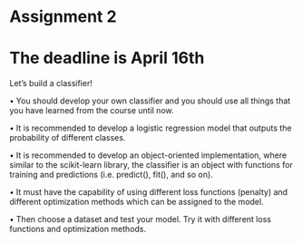 Assignment 2
============


The deadline is April 16th  
=========================



Let’s build a classifier!


•	You should develop your own classifier and you should use all things that you have learned from the course until now.

•	It is recommended to develop a logistic regression model that outputs the probability of different classes.

•	It is recommended to develop an object-oriented implementation, where similar to the scikit-learn library, the classifier is an object with functions for training and predictions (i.e. predict(), fit(), and so on).

•	It must have the capability of using different loss functions (penalty) and different optimization methods which can be assigned to the model.

•	Then choose a dataset and test your model. Try it with different loss functions and optimization methods.



